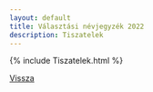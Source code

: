 ```yaml
---
layout: default
title: Választási névjegyzék 2022
description: Tiszatelek
---
```


{% include Tiszatelek.html %}

[Vissza](./)